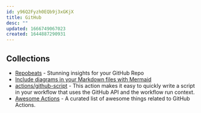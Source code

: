 ```yaml
---
id: y96Q2Fyzh0EQb9j3xGKjX
title: GitHub
desc: ""
updated: 1666749067023
created: 1644887290931
---
```


## Collections

- [Repobeats](https://repobeats.axiom.co/) - Stunning insights for your GitHub Repo
- [Include diagrams in your Markdown files with Mermaid](https://github.blog/2022-02-14-include-diagrams-markdown-files-mermaid/)
- [actions/github-script](https://github.com/actions/github-script) - This action makes it easy to quickly write a script in your workflow that uses the GitHub API and the workflow run context.
- [Awesome Actions](https://github.com/sdras/awesome-actions) - A curated list of awesome things related to GitHub Actions.
